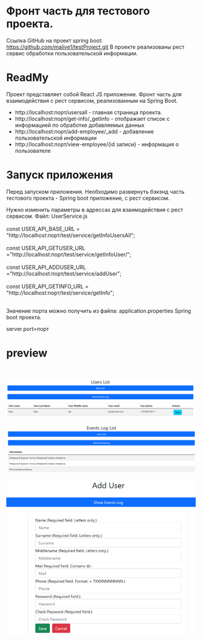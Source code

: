 # Фронт часть для тестового проекта.

Ссылка GitHub на проект spring boot: https://github.com/malive1/testProject.git
В проекте реализованы рест сервис обработки пользовательской информации.

# ReadMy

Проект представляет собой React JS приложение. Фронт часть для взаимодействия с рест сервисом,
реализованным на Spring Boot.

* http://localhost:порт/usersall - главная страница проекта.
* http://localhost:порт/get-info/_getInfo - отображает список с информацией по обработке добавляемых данных
* http://localhost:порт/add-employee/_add - добавление пользовательской информации
* http://localhost:порт/view-employee/{id записи} - информация о пользователе

# Запуск приложения

Перед запуском приложения. Необходимо развернуть бэкэнд часть тестового проекта - Spring boot приложение, с рест сервисом.

Нужно изменить параметры в адрессах для взаимодействия с рест сервисом.
Файл: UserService.js
<br></br>
const USER_API_BASE_URL = "http://localhost:порт/test/service/getInfoUsersAll";
<br></br>
const USER_API_GETUSER_URL ="http://localhost:порт/test/service/getInfoUser/";
<br></br>
const USER_API_ADDUSER_URL ="http://localhost:порт/test/service/addUser";
<br></br>
const USER_API_GETINFO_URL = "http://localhost:порт/test/service/getInfo";
<br></br>

Значение порта можно получить из файла: application.properties Spring boot проекта.

server.port=порт

# preview
<br></br>
![alt text](startForm.png "Стартовая страница")​
<br></br>
![alt text](ListEvent.png "Список событий по запросам")​
<br></br>
![alt text](AddUser.png "Добавление пользователя")​